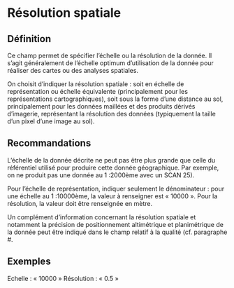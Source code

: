 <!-- Begin @dataScaleDistance.md -->

# Résolution spatiale

## Définition

Ce champ permet de spécifier l’échelle ou la résolution de la donnée.
Il s’agit généralement de l’échelle optimum d’utilisation de la donnée pour réaliser des cartes ou des analyses spatiales.

On choisit d’indiquer la résolution spatiale :
soit en échelle de représentation ou échelle équivalente (principalement pour les représentations cartographiques),
soit sous la forme d’une distance au sol, principalement pour les données maillées et des produits dérivés d’imagerie, représentant la résolution des données (typiquement la taille d’un pixel d’une image au sol).

## Recommandations

L’échelle de la donnée décrite ne peut pas être plus grande que celle du référentiel utilisé pour produire cette donnée géographique. Par exemple, on ne produit pas une donnée au 1 :2000ème  avec un SCAN 25).

Pour l’échelle de représentation, indiquer seulement le dénominateur : pour une échelle au 1 :10000ème, la valeur à renseigner est « 10000 ».
Pour la résolution, la valeur doit être renseignée en mètre.

Un complément d’information concernant la résolution spatiale et notamment la précision de positionnement altimétrique et planimétrique de la donnée peut être indiqué dans le champ relatif à la qualité (cf. paragraphe #.
    
## Exemples

Echelle : « 10000 »
Résolution : « 0.5 »

<!-- End @dataScaleDistance.md -->
